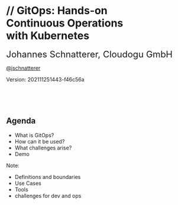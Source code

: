 <!-- .slide: style="text-align: center !important;"  -->
<!-- .slide: data-background-image="images/title.svg"  -->
<font size="100"><i class="fab fa-git-alt" style="color: #F05133"></i>&nbsp;<i class="fas fa-sync"></i></font>
<img data-src="images/k8s_logo.svg" width="5%;" />

<h1  class="title">
    <span class="title-accent">//</span> 
    GitOps: Hands-on<br/>Continuous Operations<br/>with Kubernetes
</h1>


<font size="5">Johannes Schnatterer, Cloudogu GmbH</font>
<p class="printOnly">
    <a href='https://twitter.com/jschnatterer' class="social" target="_blank">
        <i class='fab fa-twitter'></i>
        @jschnatterer
    </a>
</p>

<div class="title-version">
Version: 202111251443-f46c56a
</div>

<p class="state-background" style="font-size: 0.9em">
    <a href="pdf/GitOps:%20Introduction%20to%20Continuous%20Operations%20with%20Kubernetes.pdf">
       <i class="far fa-file-pdf"></i>
</a></p>

<a class="state-background" href="https://cloudogu.github.io/gitops-talks/"><img data-src="images/qr-slides.png" width="15%"/></a>

<br/>
<br/>




## Agenda

- What is GitOps?
- How can it be used? 
- What challenges arise?
- Demo

Note:

- Definitions and boundaries
- Use Cases
- Tools
- challenges for dev and ops